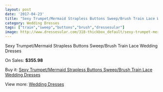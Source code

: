 ```yaml
---
layout: post
date: '2017-04-23'
title: "Sexy Trumpet/Mermaid Strapless Buttons Sweep/Brush Train Lace Wedding Dresses"
category: Wedding Dresses
tags: ["train","sweep","buttons","brush","dressesular"]
image: http://www.dressesular.com/318-thickbox_default/sexy-trumpet-mermaid-strapless-buttons-sweep-brush-train-lace-wedding-dresses.jpg
---
```

Sexy Trumpet/Mermaid Strapless Buttons Sweep/Brush Train Lace Wedding Dresses

On Sales: **$355.98**
<a href="https://www.dressesular.com/wedding-dresses/81-sexy-trumpet-mermaid-strapless-buttons-sweep-brush-train-lace-wedding-dresses.html"><amp-img layout="responsive" width="600" height="600" src="//www.dressesular.com/318-thickbox_default/sexy-trumpet-mermaid-strapless-buttons-sweep-brush-train-lace-wedding-dresses.jpg" alt="Sexy Trumpet/Mermaid Strapless Buttons Sweep/Brush Train Lace Wedding Dresses 0" /></a>
<a href="https://www.dressesular.com/wedding-dresses/81-sexy-trumpet-mermaid-strapless-buttons-sweep-brush-train-lace-wedding-dresses.html"><amp-img layout="responsive" width="600" height="600" src="//www.dressesular.com/321-thickbox_default/sexy-trumpet-mermaid-strapless-buttons-sweep-brush-train-lace-wedding-dresses.jpg" alt="Sexy Trumpet/Mermaid Strapless Buttons Sweep/Brush Train Lace Wedding Dresses 1" /></a>
<a href="https://www.dressesular.com/wedding-dresses/81-sexy-trumpet-mermaid-strapless-buttons-sweep-brush-train-lace-wedding-dresses.html"><amp-img layout="responsive" width="600" height="600" src="//www.dressesular.com/320-thickbox_default/sexy-trumpet-mermaid-strapless-buttons-sweep-brush-train-lace-wedding-dresses.jpg" alt="Sexy Trumpet/Mermaid Strapless Buttons Sweep/Brush Train Lace Wedding Dresses 2" /></a>
<a href="https://www.dressesular.com/wedding-dresses/81-sexy-trumpet-mermaid-strapless-buttons-sweep-brush-train-lace-wedding-dresses.html"><amp-img layout="responsive" width="600" height="600" src="//www.dressesular.com/319-thickbox_default/sexy-trumpet-mermaid-strapless-buttons-sweep-brush-train-lace-wedding-dresses.jpg" alt="Sexy Trumpet/Mermaid Strapless Buttons Sweep/Brush Train Lace Wedding Dresses 3" /></a>

Buy it: [Sexy Trumpet/Mermaid Strapless Buttons Sweep/Brush Train Lace Wedding Dresses](https://www.dressesular.com/wedding-dresses/81-sexy-trumpet-mermaid-strapless-buttons-sweep-brush-train-lace-wedding-dresses.html "Sexy Trumpet/Mermaid Strapless Buttons Sweep/Brush Train Lace Wedding Dresses")

View more: [Wedding Dresses](https://www.dressesular.com/3-wedding-dresses "Wedding Dresses")